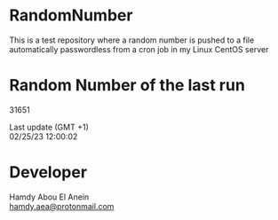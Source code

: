 # RandomNumber    
This is a test repository where a random number is pushed to a file automatically passwordless from a cron job in my Linux CentOS server    
# Random Number of the last run   
31651
      
Last update (GMT +1)    
02/25/23 12:00:02
# Developer    
Hamdy Abou El Anein   
hamdy.aea@protonmail.com
